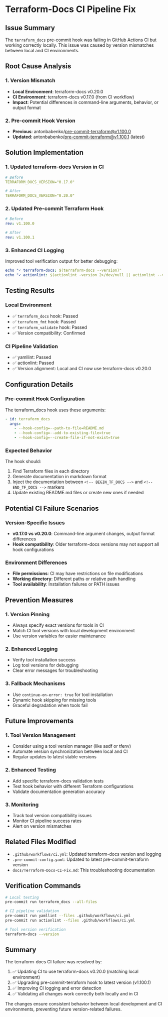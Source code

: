 # Terraform-Docs CI Pipeline Fix

## Issue Summary

The `terraform_docs` pre-commit hook was failing in GitHub Actions CI but working correctly locally. This issue was caused by version mismatches between local and CI environments.

## Root Cause Analysis

### 1. Version Mismatch

- **Local Environment**: terraform-docs v0.20.0
- **CI Environment**: terraform-docs v0.17.0 (from CI workflow)
- **Impact**: Potential differences in command-line arguments, behavior, or output format

### 2. Pre-commit Hook Version

- **Previous**: antonbabenko/pre-commit-terraform@v1.100.0
- **Updated**: antonbabenko/pre-commit-terraform@v1.100.1 (latest)

## Solution Implementation

### 1. Updated terraform-docs Version in CI

```yaml
# Before
TERRAFORM_DOCS_VERSION="0.17.0"

# After  
TERRAFORM_DOCS_VERSION="0.20.0"
```

### 2. Updated Pre-commit Terraform Hook

```yaml
# Before
rev: v1.100.0

# After
rev: v1.100.1
```

### 3. Enhanced CI Logging

Improved tool verification output for better debugging:

```yaml
echo "✓ terraform-docs: $(terraform-docs --version)"
echo "✓ actionlint: $(actionlint -version 2>/dev/null || actionlint --version 2>/dev/null || echo 'version unknown')"
```

## Testing Results

### Local Environment

- ✅ `terraform_docs` hook: Passed
- ✅ `terraform_fmt` hook: Passed  
- ✅ `terraform_validate` hook: Passed
- ✅ Version compatibility: Confirmed

### CI Pipeline Validation

- ✅ yamllint: Passed
- ✅ actionlint: Passed
- ✅ Version alignment: Local and CI now use terraform-docs v0.20.0

## Configuration Details

### Pre-commit Hook Configuration

The terraform_docs hook uses these arguments:

```yaml
- id: terraform_docs
  args:
    - --hook-config=--path-to-file=README.md
    - --hook-config=--add-to-existing-file=true
    - --hook-config=--create-file-if-not-exist=true
```

### Expected Behavior

The hook should:

1. Find Terraform files in each directory
2. Generate documentation in markdown format
3. Inject the documentation between `<!-- BEGIN_TF_DOCS -->` and `<!-- END_TF_DOCS -->` markers
4. Update existing README.md files or create new ones if needed

## Potential CI Failure Scenarios

### Version-Specific Issues

- **v0.17.0 vs v0.20.0**: Command-line argument changes, output format differences
- **Hook compatibility**: Older terraform-docs versions may not support all hook configurations

### Environment Differences

- **File permissions**: CI may have restrictions on file modifications
- **Working directory**: Different paths or relative path handling
- **Tool availability**: Installation failures or PATH issues

## Prevention Measures

### 1. Version Pinning

- Always specify exact versions for tools in CI
- Match CI tool versions with local development environment
- Use version variables for easier maintenance

### 2. Enhanced Logging

- Verify tool installation success
- Log tool versions for debugging
- Clear error messages for troubleshooting

### 3. Fallback Mechanisms

- Use `continue-on-error: true` for tool installation
- Dynamic hook skipping for missing tools
- Graceful degradation when tools fail

## Future Improvements

### 1. Tool Version Management

- Consider using a tool version manager (like asdf or tfenv)
- Automate version synchronization between local and CI
- Regular updates to latest stable versions

### 2. Enhanced Testing

- Add specific terraform-docs validation tests
- Test hook behavior with different Terraform configurations
- Validate documentation generation accuracy

### 3. Monitoring

- Track tool version compatibility issues
- Monitor CI pipeline success rates
- Alert on version mismatches

## Related Files Modified

- `.github/workflows/ci.yml`: Updated terraform-docs version and logging
- `.pre-commit-config.yaml`: Updated to latest pre-commit-terraform version
- `docs/Terraform-Docs-CI-Fix.md`: This troubleshooting documentation

## Verification Commands

```bash
# Local testing
pre-commit run terraform_docs --all-files

# CI pipeline validation
pre-commit run yamllint --files .github/workflows/ci.yml
pre-commit run actionlint --files .github/workflows/ci.yml

# Tool version verification
terraform-docs --version
```

## Summary

The terraform-docs CI failure was resolved by:

1. ✅ Updating CI to use terraform-docs v0.20.0 (matching local environment)
2. ✅ Upgrading pre-commit-terraform hook to latest version (v1.100.1)
3. ✅ Improving CI logging and error detection
4. ✅ Validating all changes work correctly both locally and in CI

The changes ensure consistent behavior between local development and CI environments, preventing future version-related failures.
